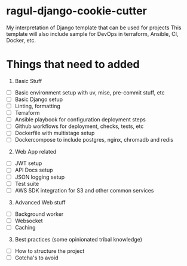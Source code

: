 # ragul-django-cookie-cutter
My interpretation of Django template that can be used for projects
This template will also include sample for DevOps in terraform, Ansible, CI, Docker, etc.

# Things that need to added

1. Basic Stuff
- [ ] Basic environment setup with uv, mise, pre-commit stuff, etc
- [ ] Basic Django setup
- [ ] Linting, formatting
- [ ] Terraform
- [ ] Ansible playbook for configuration deployment steps
- [ ] Github workflows for deployment, checks, tests, etc
- [ ] Dockerfile with multistage setup
- [ ] Dockercompose to include postgres, nginx, chromadb and redis

2. Web App related
- [ ] JWT setup
- [ ] API Docs setup
- [ ] JSON logging setup
- [ ] Test suite
- [ ] AWS SDK integration for S3 and other common services

3. Advanced Web stuff
- [ ] Background worker
- [ ] Websocket
- [ ] Caching

3. Best practices (some opinionated tribal knowledge)
- [ ] How to structure the project
- [ ] Gotcha's to avoid
